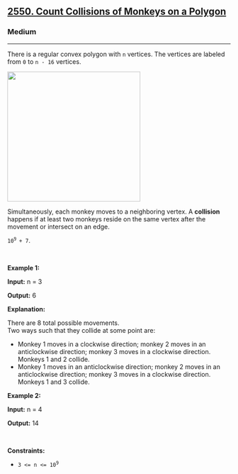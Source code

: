 <h2><a href="https://leetcode.com/problems/count-collisions-of-monkeys-on-a-polygon/">2550. Count Collisions of Monkeys on a Polygon</a></h2><h3>Medium</h3><hr><div><p><font papago-translate="splitted">There is a regular convex polygon with </font><code>n</code><font papago-translate="splitted"> vertices. The vertices are labeled from </font><code>0</code><font papago-translate="splitted"> to </font><code>n - 1</code><code>6</code><font papago-translate="splitted"> vertices.</font></p>
<img alt="" src="https://assets.leetcode.com/uploads/2023/01/22/hexagon.jpg" style="width: 300px; height: 293px;">
<p>Simultaneously, each monkey moves to a neighboring vertex. A <strong>collision</strong> happens if at least two monkeys reside on the same vertex after the movement or intersect on an edge.</p>

<p><code>10<sup>9 </sup>+ 7</code><font papago-translate="splitted">.</font></p>

<p>&nbsp;</p>
<p><strong class="example">Example 1:</strong></p>

<div class="example-block">
<p><strong>Input:</strong> <span class="example-io">n = 3</span></p>

<p><strong>Output:</strong> <span class="example-io">6</span></p>

<p><strong>Explanation:</strong></p>

<p><font papago-translate="splitted">There are 8 total possible movements.</font><br><font papago-translate="splitted">
Two ways such that they collide at some point are:</font></p>

<ul>
	<li>Monkey 1 moves in a clockwise direction; monkey 2 moves in an anticlockwise direction; monkey 3 moves in a clockwise direction. Monkeys 1 and 2 collide.</li>
	<li>Monkey 1 moves in an anticlockwise direction; monkey 2 moves in an anticlockwise direction; monkey 3 moves in a clockwise direction. Monkeys 1 and 3 collide.</li>
</ul>
</div>

<p><strong class="example">Example 2:</strong></p>

<div class="example-block">
<p><strong>Input:</strong> <span class="example-io">n = 4</span></p>

<p><strong>Output:</strong> <span class="example-io">14</span></p>
</div>

<p>&nbsp;</p>
<p><strong>Constraints:</strong></p>

<ul>
	<li><code>3 &lt;= n &lt;= 10<sup>9</sup></code></li>
</ul>
</div>